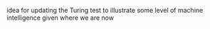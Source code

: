 
idea for updating the Turing test to illustrate some
level of machine intelligence given where we are now
